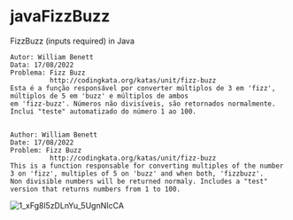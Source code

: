 # javaFizzBuzz
FizzBuzz (inputs required) in Java


    Autor: William Benett
    Data: 17/08/2022
    Problema: Fizz Buzz
              http://codingkata.org/katas/unit/fizz-buzz
    Esta é a função responsável por converter múltiplos de 3 em 'fizz', múltiplos de 5 em 'buzz' e múltiplos de ambos
    em 'fizz-buzz'. Números não divisíveis, são retornados normalmente. Inclui "teste" automatizado do número 1 ao 100.
  
   
    Author: William Benett
    Date: 17/08/2022
    Problem: Fizz Buzz
              http://codingkata.org/katas/unit/fizz-buzz
    This is a function responsable for converting multiples of the number 3 on 'fizz', multiples of 5 on 'buzz' and when both, 'fizzbuzz'. 
    Non divisible numbers will be returned normaly. Includes a "test" version that returns numbers from 1 to 100.
  
![1_xFg8l5zDLnYu_5UgnNIcCA](https://user-images.githubusercontent.com/36342788/185253881-aba2cd71-5e4b-4106-bcf8-2f848fa7f816.png)

